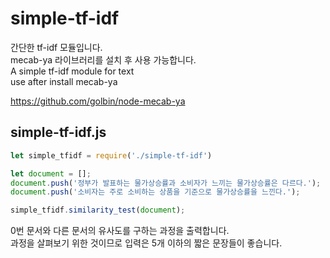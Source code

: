 # simple-tf-idf
간단한 tf-idf 모듈입니다.   
mecab-ya 라이브러리를 설치 후 사용 가능합니다.   
A simple tf-idf module for text   
use after install mecab-ya   

https://github.com/golbin/node-mecab-ya

## simple-tf-idf.js
```JavaScript
let simple_tfidf = require('./simple-tf-idf')   

let document = [];   
document.push('정부가 발표하는 물가상승률과 소비자가 느끼는 물가상승률은 다르다.');   
document.push('소비자는 주로 소비하는 상품을 기준으로 물가상승률을 느낀다.');   

simple_tfidf.similarity_test(document);   
```

0번 문서와 다른 문서의 유사도를 구하는 과정을 출력합니다.   
과정을 살펴보기 위한 것이므로 입력은 5개 이하의 짧은 문장들이 좋습니다.   
